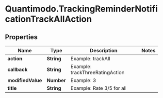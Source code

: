 # Quantimodo.TrackingReminderNotificationTrackAllAction

## Properties
Name | Type | Description | Notes
------------ | ------------- | ------------- | -------------
**action** | **String** | Example: trackAll | 
**callback** | **String** | Example: trackThreeRatingAction | 
**modifiedValue** | **Number** | Example: 3 | 
**title** | **String** | Example: Rate 3/5 for all | 


